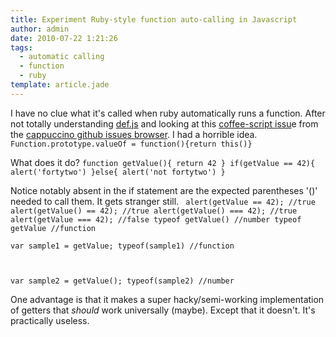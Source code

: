```yaml
---
title: Experiment Ruby-style function auto-calling in Javascript
author: admin
date: 2010-07-22 1:21:26
tags: 
  - automatic calling
  - function
  - ruby
template: article.jade
---
```


I have no clue what it's called when ruby automatically runs a function.
After not totally understanding [def.js](http://github.com/tobeytailor/def.js) and looking at this [coffee-script issu](http://github.com/jashkenas/coffee-script/issues/514)e from the [cappuccino github issues browser](http://githubissues.heroku.com/#jashkenas/coffee-script/514). I had a horrible idea.
`
Function.prototype.valueOf = function(){return this()}
`

What does it do?
`
function getValue(){
return 42
}
if(getValue == 42){
alert('fortytwo')
}else{
alert('not fortytwo')
}
`

Notice notably absent in the if statement are the expected parentheses '()' needed to call them. It gets stranger still.
`
alert(getValue == 42); //true
alert(getValue() == 42); //true
alert(getValue() === 42); //true
alert(getValue === 42); //false
typeof getValue() //number
typeof getValue //function`

`var sample1 = getValue;
typeof(sample1) //function`

` `

`var sample2 = getValue();
typeof(sample2) //number
`

One advantage is that it makes a super hacky/semi-working implementation of getters that _should_ work universally (maybe). Except that it doesn't. It's practically useless.
